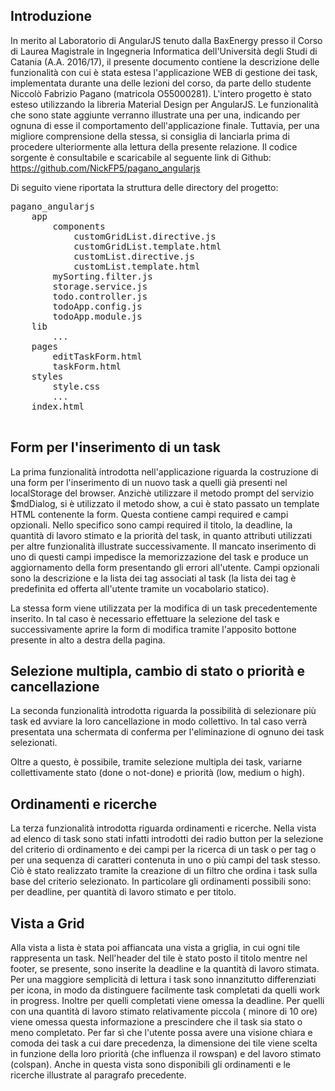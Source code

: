 <h2><b>Introduzione</b></h2>

In merito al Laboratorio di AngularJS tenuto dalla BaxEnergy presso il Corso di Laurea Magistrale in Ingegneria Informatica dell'Università degli Studi di Catania (A.A. 2016/17), il presente documento contiene la descrizione delle funzionalità con cui è stata estesa l'applicazione WEB di gestione dei task, implementata durante una delle lezioni del corso, da parte dello studente Niccolò Fabrizio Pagano (matricola O55000281). 
L'intero progetto è stato esteso utilizzando la libreria Material Design per AngularJS. Le funzionalità che sono state aggiunte verranno illustrate una per una, indicando per ognuna di esse il comportamento dell'applicazione finale. Tuttavia, per una migliore comprensione della stessa, si consiglia di lanciarla prima di procedere ulteriormente alla lettura della presente relazione. Il codice sorgente è consultabile e scaricabile al seguente link di Github:
https://github.com/NickFP5/pagano_angularjs

Di seguito viene riportata la struttura delle directory del progetto:
<pre>
pagano_angularjs
	app
		components
			customGridList.directive.js
			customGridList.template.html
			customList.directive.js
			customList.template.html
		mySorting.filter.js
		storage.service.js
		todo.controller.js
		todoApp.config.js
		todoApp.module.js
	lib
		...
	pages
		editTaskForm.html
		taskForm.html
	styles
		style.css
		...
	index.html
  </pre>

<h2><b>Form per l'inserimento di un task</b></h2>

La prima funzionalità introdotta nell'applicazione riguarda la costruzione di una form per l'inserimento di un nuovo task a quelli già presenti nel localStorage del browser. Anzichè utilizzare il metodo prompt del servizio $mdDialog, si è utilizzato il metodo show, a cui è stato passato un template HTML contenente la form. Questa contiene campi required e campi opzionali. Nello specifico sono campi required il titolo, la deadline, la quantità di lavoro stimato e la priorità del task, in quanto attributi utilizzati per altre funzionalità illustrate successivamente. Il mancato inserimento di uno di questi campi impedisce la memorizzazione del task e produce un aggiornamento della form presentando gli errori all'utente. Campi opzionali sono la descrizione e la lista dei tag associati al task (la lista dei tag è predefinita ed offerta all'utente tramite un vocabolario statico). 


La stessa form viene utilizzata per la modifica di un task precedentemente inserito. In tal caso è necessario effettuare la selezione del task e successivamente aprire la form di modifica tramite l'apposito bottone presente in alto a destra della pagina.



<h2><b>Selezione multipla, cambio di stato o priorità e cancellazione</b></h2>

La seconda funzionalità introdotta riguarda la possibilità di selezionare più task ed avviare la loro cancellazione in modo collettivo. In tal caso verrà presentata una schermata di conferma per l'eliminazione di ognuno dei task selezionati. 

Oltre a questo, è possibile, tramite selezione multipla dei task, variarne collettivamente stato (done o not-done) e priorità (low, medium o high).

<h2><b>Ordinamenti e ricerche</b></h2>

La terza funzionalità introdotta riguarda ordinamenti e ricerche. Nella vista ad elenco di task sono stati infatti introdotti dei radio button per la selezione del criterio di ordinamento e dei campi per la ricerca di un task o per tag o per una sequenza di caratteri contenuta in uno o più campi del task stesso. Ciò è stato realizzato tramite la creazione di un filtro che ordina i task sulla base del criterio selezionato. In particolare gli ordinamenti possibili sono: per deadline, per quantità di lavoro stimato e per titolo.


<h2><b>Vista a Grid</b></h2>

Alla vista a lista è stata poi affiancata una vista a griglia, in cui ogni tile rappresenta un task. Nell'header del tile è stato posto il titolo mentre nel footer, se presente, sono inserite la deadline e la quantità di lavoro stimata. Per una maggiore semplicità di lettura i task sono innanzitutto differenziati per icona, in modo da distinguere facilmente task completati da quelli work in progress. Inoltre per quelli completati viene omessa la deadline. Per quelli con una quantità di lavoro stimato relativamente piccola ( minore di 10 ore) viene omessa questa informazione a prescindere che il task sia stato o meno completato. Per far sì che l'utente possa avere una visione chiara e comoda dei task a cui dare precedenza, la dimensione dei tile viene scelta in funzione della loro priorità (che influenza il rowspan) e del lavoro stimato (colspan).
Anche in questa vista sono disponibili gli ordinamenti e le ricerche illustrate al paragrafo precedente.
